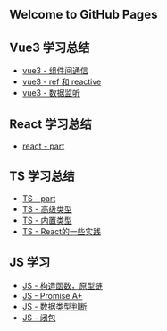 <!--
 * @Author: Mia
 * @Date: 2021-12-23 09:18:31
 * @LastEditors: Mia
 * @LastEditTime: 2022-01-12 10:29:34
 * @Description: 
-->
## Welcome to GitHub Pages

## Vue3 学习总结

- [vue3 - 组件间通信](https://wandream.github.io/wanjun.github.io/LearnVue3/part1)<br />
- [vue3 - ref 和 reactive](https://wandream.github.io/wanjun.github.io/LearnVue3/part2)<br />
- [vue3 - 数据监听](https://wandream.github.io/wanjun.github.io/LearnVue3/part3)

## React 学习总结

- [react - part](https://wandream.github.io/wanjun.github.io/LearnReact/part1)

## TS 学习总结

- [TS - part](https://wandream.github.io/wanjun.github.io/LearnTS/part1)
- [TS - 高级类型](https://wandream.github.io/wanjun.github.io/LearnTS/part2)
- [TS - 内置类型](https://wandream.github.io/wanjun.github.io/LearnTS/part3)
- [TS - React的一些实践](https://wandream.github.io/wanjun.github.io/LearnTS/part3)

## JS 学习

- [JS - 构造函数，原型链](https://wandream.github.io/wanjun.github.io/LearnJS/part1)
- [JS - Promise A+](https://wandream.github.io/wanjun.github.io/LearnJS/part2)
- [JS - 数据类型判断](https://wandream.github.io/wanjun.github.io/LearnJS/part3)
- [JS - 闭包](https://wandream.github.io/wanjun.github.io/LearnJS/part4)
